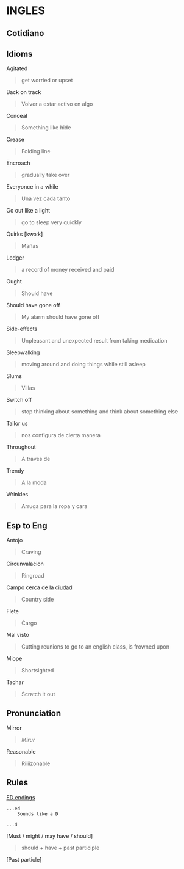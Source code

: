 # INGLES

## Cotidiano


## Idioms

Agitated
> get worried or upset

Back on track
> Volver a estar activo en algo

Conceal
> Something like hide 

Crease
> Folding line

Encroach
> gradually take over

Everyonce in a while
> Una vez cada tanto

Go out like a light
> go to sleep very quickly

Quirks  [kwəːk]
> Mañas

Ledger   
> a record of money received and paid

Ought
> Should have

Should have gone off
> My alarm should have gone off 

Side-effects
> Unpleasant and unexpected result from taking medication

Sleepwalking
> moving around and doing things while still asleep

Slums
> Villas

Switch off
> stop thinking about something and think about something else

Tailor us
> nos configura de cierta manera

Throughout
> A traves de 

Trendy
> A la moda

Wrinkles
> Arruga para la ropa y cara

## Esp to Eng

Antojo
> Craving

Circunvalacion
> Ringroad

Campo cerca de la ciudad
> Country side

Flete
> Cargo

Mal visto
> Cutting reunions to go to an english class, is frowned upon

Miope
> Shortsighted

Tachar
> Scratch it out


## Pronunciation

Mirror
> _Mirur_

Reasonable
> Riiiizonable


## Rules

[ED endings](https://englishforeveryone.org/PDFs/Pronouncing%20ED%20endings.pdf)

    ...ed
        Sounds like a D

    ...d

[Must / might / may have / should]

> should + have + past participle

[Past particle]
